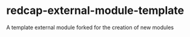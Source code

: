 # redcap-external-module-template
A template external module forked for the creation of new modules
